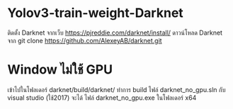 # Yolov3-train-weight-Darknet

ติดตั้ง Darknet จากเว็บ https://pjreddie.com/darknet/install/
ดาวน์โหลด Darknet จาก git clone https://github.com/AlexeyAB/darknet.git

# Window ไม่ใช้ GPU
เข้าไปในโฟลเดอร์ darknet/build/darknet/ ทำการ build ไฟล์ darknet_no_gpu.sln กับ visual studio (ใช้2017) 
จะได้ ไฟล์ darknet_no_gpu.exe ในโฟลเดอร์ x64
